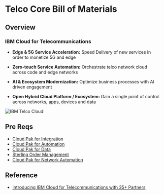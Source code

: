 # Telco Core Bill of Materials


## Overview

### IBM Cloud for Telecommunications 

- **Edge & 5G Service Acceleration:**
        Speed Delivery of new services in order to monetize 5G and edge

- **Zero-touch Service Automation:**
        Orchestrate telco network cloud across code and edge networks

- **AI & Ecosystem Modernization:**
        Optimize business processes with AI driven engagement

- **Open Hybrid Cloud Platform / Ecosystem:**
        Gain a single point of control across networks, apps, devices and data

![IBM Telco Cloud](/boms/software/telco-cloudlco-cloud/files/IBM_Cloud_For_Telco.jpeg)


## Pre Reqs 

- [Cloud Pak for Integration](https://www.ibm.com/cloud/cloud-pak-for-integration)
- [Cloud Pak for Automation](https://www.ibm.com/cloud/cloud-pak-for-business-automation)
- [Cloud Pak for Data](https://www.ibm.com/products/cloud-pak-for-data)
- [Sterling Order Management](https://www.ibm.com/docs/en/order-management?topic=overview-product)
- [Cloud Pak for Network Automation](https://www.ibm.com/cloud/cloud-pak-for-network-automation)

## Reference
- [Introducing IBM Cloud for Telecommunications with 35+ Partners](https://newsroom.ibm.com/Introducing-IBM-Cloud-for-Telecommunications-with-35-Partners-Committed-to-Join-IBMs-Ecosystem-and-Help-Drive-Business-Transformation)
